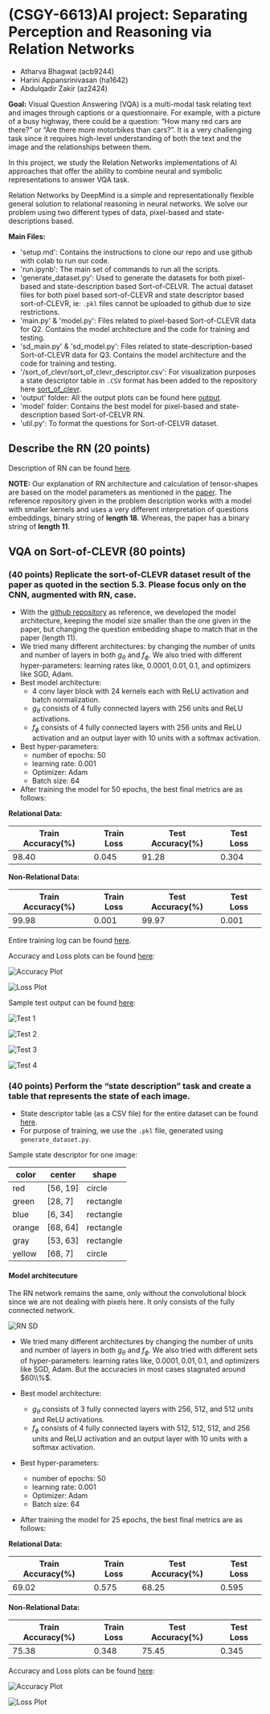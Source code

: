 # (CSGY-6613)AI project: Separating Perception and Reasoning via Relation Networks

- Atharva Bhagwat (acb9244)
- Harini Appansrinivasan (ha1642)
- Abdulqadir Zakir (az2424)

**Goal:**
Visual Question Answering (VQA) is a multi-modal task relating text and images through captions or a questionnaire. For example, with a picture of a busy highway, there could be a question: “How many red cars are there?” or “Are there more motorbikes than cars?”. It is a very challenging task since it requires high-level understanding of both the text and the image and the relationships between them.

In this project, we study the Relation Networks implementations of AI approaches that offer the ability to combine neural and symbolic representations to answer VQA task.

Relation Networks by DeepMind is a simple and representationally flexible general solution to relational reasoning in neural networks. We solve our problem using two different types of data, pixel-based and state-descriptions based.


**Main Files:**
- 'setup.md': Contains the instructions to clone our repo and use github with colab to run our code.
- 'run.ipynb': The main set of commands to run all the scripts.
- 'generate_dataset.py': Used to generate the datasets for both pixel-based and state-description based Sort-of-CELVR. The actual dataset files for both pixel based sort-of-CLEVR and state descriptor based sort-of-CLEVR, ie: `.pkl` files cannot be uploaded to github due to size restrictions. 
- 'main.py' & 'model.py': Files related to pixel-based Sort-of-CLEVR data for Q2. Contains the model architecture and the code for training and testing.
- 'sd_main.py' & 'sd_model.py': Files related to state-description-based Sort-of-CLEVR data for Q3. Contains the model architecture and the code for training and testing.
- '/sort_of_clevr/sort_of_clevr_descriptor.csv': For visualization purposes a state descriptor table in `.CSV` format has been added to the repository here [sort_of_clevr](https://github.com/atharva-bhagwat/CSGY-6613/tree/main/sort_of_clevr).
- 'output' folder: All the output plots can be found here [output](https://github.com/atharva-bhagwat/CSGY-6613/tree/main/output).
- 'model' folder: Contains the best model for pixel-based and state-description based Sort-of-CELVR RN.
- 'util.py': To format the questions for Sort-of-CELVR dataset.


## Describe the RN (20 points)

Description of RN can be found [here](https://github.com/atharva-bhagwat/CSGY-6613/blob/main/milestone1/milestone1.ipynb).

**NOTE:** Our explanation of RN architecture and calculation of tensor-shapes are based on the model parameters as mentioned in the [paper](https://arxiv.org/pdf/1706.01427.pdf). 
The reference repository given in the problem description works with a model with smaller kernels and uses a very different interpretation of questions embeddings, binary string of **length 18**. Whereas, the paper has a binary string of **length 11**.

## VQA on Sort-of-CLEVR (80 points)

### (40 points) Replicate the sort-of-CLEVR dataset result of the paper as quoted in the section 5.3. Please focus only on the CNN, augmented with RN, case.

- With the [github repository](https://github.com/kimhc6028/relational-networks) as reference, we developed the model architecture, keeping the model size smaller than the one given in the paper, but changing the question embedding shape to match that in the paper (length 11).
- We tried many different architectures: by changing the number of units and number of layers in both $g_\theta$ and $f_\phi$. We also tried with different hyper-parameters: learning rates like, $0.0001, 0.01, 0.1$, and optimizers like SGD, Adam.
- Best model architecture: 
  - 4 conv layer block with 24 kernels each with ReLU activation and batch normalization. 
  - $g_\theta$ consists of 4 fully connected layers with 256 units and ReLU activations. 
  - $f_\phi$ consists of 4 fully connected layers with 256 units and ReLU activation and an output layer with 10 units with a softmax activation.
- Best hyper-parameters:
  - number of epochs: 50
  - learning rate: $0.001$
  - Optimizer: Adam
  - Batch size: 64
- After training the model for 50 epochs, the best final metrics are as follows:

**Relational Data:**

| Train Accuracy(%) | Train Loss | Test Accuracy(%) | Test Loss |
|---|---|---|---|
| 98.40 | 0.045 | 91.28 | 0.304 |

**Non-Relational Data:**

| Train Accuracy(%) | Train Loss | Test Accuracy(%) | Test Loss |
|---|---|---|---|
| 99.98 | 0.001 | 99.97 | 0.001 |


Entire training log can be found [here](https://github.com/atharva-bhagwat/CSGY-6613/blob/main/logs.txt).

Accuracy and Loss plots can be found [here](https://github.com/atharva-bhagwat/CSGY-6613/tree/main/output):

![Accuracy Plot](https://github.com/atharva-bhagwat/CSGY-6613/blob/main/output/acc.jpg)

![Loss Plot](https://github.com/atharva-bhagwat/CSGY-6613/blob/main/output/loss.jpg)

Sample test output can be found [here](https://github.com/atharva-bhagwat/CSGY-6613/tree/main/output):

![Test 1](https://github.com/atharva-bhagwat/CSGY-6613/blob/main/output/test_0.jpg)

![Test 2](https://github.com/atharva-bhagwat/CSGY-6613/blob/main/output/test_15.jpg)

![Test 3](https://github.com/atharva-bhagwat/CSGY-6613/blob/main/output/test_30.jpg)

![Test 4](https://github.com/atharva-bhagwat/CSGY-6613/blob/main/output/test_45.jpg)


### (40 points) Perform the “state description” task and create a table that represents the state of each image.

- State descriptor table (as a CSV file) for the entire dataset can be found [here](https://github.com/atharva-bhagwat/CSGY-6613/blob/main/sort_of_clevr/sort_of_clevr_descriptor.csv).
- For purpose of training, we use the `.pkl` file, generated using `generate_dataset.py`.

Sample state descriptor for one image:

| color | center | shape|
|---|---|---|
| red | [56, 19] | circle |
| green | [28, 7] | rectangle |
| blue | [6, 34] | rectangle |
| orange | [68, 64] | rectangle |
| gray | [53, 63] | rectangle |
| yellow | [68, 7] | circle |

#### Model architecuture

The RN network remains the same, only without the convolutional block since we are not dealing with pixels here. It only consists of the fully connected network.

![RN SD](https://github.com/atharva-bhagwat/CSGY-6613/blob/main/docs/RN_sd.jpg)


- We tried many different architectures by changing the number of units and number of layers in both $g_\theta$ and $f_\phi$. We also tried with different sets of hyper-parameters: learning rates like, $0.0001, 0.01, 0.1$, and optimizers like SGD, Adam. But the accuracies in most cases stagnated around $60\\%$.   
- Best model architecture: 
  - $g_\theta$ consists of 3 fully connected layers with 256, 512, and 512 units and ReLU activations. 
  - $f_\phi$ consists of 4 fully connected layers with 512, 512, 512, and 256 units and ReLU activation and an output layer with 10 units with a softmax activation.
- Best hyper-parameters:
  - number of epochs: 50
  - learning rate: $0.001$
  - Optimizer: Adam
  - Batch size: 64

- After training the model for 25 epochs, the best final metrics are as follows:

**Relational Data:**

| Train Accuracy(%) | Train Loss | Test Accuracy(%) | Test Loss |
|---|---|---|---|
| 69.02 | 0.575 | 68.25 | 0.595 |

**Non-Relational Data:**

| Train Accuracy(%) | Train Loss | Test Accuracy(%) | Test Loss |
|---|---|---|---|
| 75.38 | 0.348 | 75.45 | 0.345 |

Accuracy and Loss plots can be found [here](https://github.com/atharva-bhagwat/CSGY-6613/tree/main/output):

![Accuracy Plot](https://github.com/atharva-bhagwat/CSGY-6613/blob/main/output/acc_sd.jpg)

![Loss Plot](https://github.com/atharva-bhagwat/CSGY-6613/blob/main/output/loss_sd.jpg)
